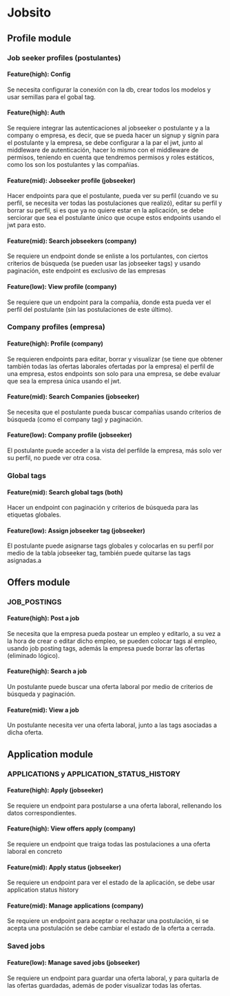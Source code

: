 # Jobsito

## Profile module

### Job seeker profiles (postulantes)

#### Feature(high): Config

Se necesita configurar la conexión con la db, crear todos los modelos y usar semillas para el gobal tag.

#### Feature(high): Auth

Se requiere integrar las autenticaciones al jobseeker o postulante y a la company o empresa, es decir, que se pueda hacer un signup y signin para el postulante y la empresa, se debe configurar a la par el jwt, junto al middleware de autenticación, hacer lo mismo con el middleware de permisos, teniendo en cuenta que tendremos permisos y roles estáticos, como los son los postulantes y las compañias.

#### Feature(mid): Jobseeker profile (jobseeker)

Hacer endpoints para que el postulante, pueda ver su perfil (cuando ve su perfil, se necesita ver todas las postulaciones que realizó), editar su perfil y borrar su perfil, si es que ya no quiere estar en la aplicación, se debe serciorar que sea el postulante único que ocupe estos endpoints usando el jwt para esto.

#### Feature(mid): Search jobseekers (company)

Se requiere un endpoint donde se enliste a los portulantes, con ciertos criterios de búsqueda (se pueden usar las jobseeker tags) y usando paginación, este endpoint es exclusivo de las empresas

#### Feature(low): View profile (company)

Se requiere que un endpoint para la compañia, donde esta pueda ver el perfil del postulante (sin las postulaciones de este último).

### Company profiles (empresa)

#### Feature(high): Profile (company)

Se requieren endpoints para editar, borrar y visualizar (se tiene que obtener también todas las ofertas laborales ofertadas por la empresa) el perfil de una empresa, estos endpoints son solo para una empresa, se debe evaluar que sea la empresa única usando el jwt.

#### Feature(mid): Search Companies (jobseeker)

Se necesita que el postulante pueda buscar compañías usando criterios de búsqueda (como el company tag) y paginación.

#### Feature(low): Company profile (jobseeker)

El postulante puede acceder a la vista del perfilde la empresa, más solo ver su perfil, no puede ver otra cosa.

### Global tags

#### Feature(mid): Search global tags (both)

Hacer un endpoint con paginación y criterios de búsqueda para las etiquetas globales.

#### Feature(low): Assign jobseeker tag (jobseeker)

El postulante puede asignarse tags globales y colocarlas en su perfil por medio de la tabla jobseeker tag, también puede quitarse las tags asignadas.a

## Offers module

### JOB_POSTINGS

#### Feature(high): Post a job

Se necesita que la empresa pueda postear un empleo y editarlo, a su vez a la hora de crear o editar dicho empleo, se pueden colocar tags al empleo, usando job posting tags, además la empresa puede borrar las ofertas (eliminado lógico).

#### Feature(high): Search a job

Un postulante puede buscar una oferta laboral por medio de criterios de búsqueda y paginación.

#### Feature(mid): View a job

Un postulante necesita ver una oferta laboral, junto a las tags asociadas a dicha oferta.

## Application module

### APPLICATIONS y APPLICATION_STATUS_HISTORY

#### Feature(high): Apply (jobseeker)

Se requiere un endpoint para postularse a una oferta laboral, rellenando los datos correspondientes.

#### Feature(high): View offers apply (company)

Se requiere un endpoint que traiga todas las postulaciones a una oferta laboral en concreto

#### Feature(mid): Apply status (jobseeker)

Se requiere un endpoint para ver el estado de la aplicación, se debe usar application status history

#### Feature(mid): Manage applications (company)

Se requiere un endpoint para aceptar o rechazar una postulación, si se acepta una postulación se debe cambiar el estado de la oferta a cerrada.

### Saved jobs

#### Feature(low): Manage saved jobs (jobseeker)

Se requiere un endpoint para guardar una oferta laboral, y para quitarla de las ofertas guardadas, además de poder visualizar todas las ofertas.
